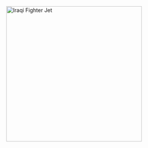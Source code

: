 <a href = "https://www.youtube.com/watch?v=KjnR_J4zTGI">
	<img src = "image/iraqi-fighter.jet.jpg" alt = "Iraqi Fighter Jet" width = "360">
</a>
